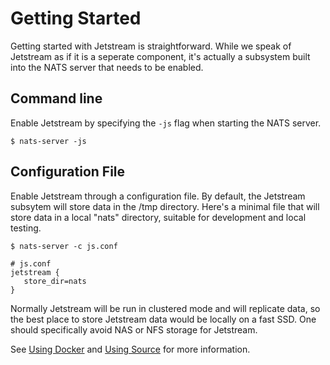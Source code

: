 # Getting Started

Getting started with Jetstream is straightforward.  While we speak of Jetstream as if it is a seperate component, it's actually a subsystem built into the NATS server that needs to be enabled.

## Command line

Enable Jetstream by specifying the `-js` flag when starting the NATS server.

`$ nats-server -js`

## Configuration File

Enable Jetstream through a configuration file.  By default, the Jetstream subsytem will store data in the /tmp directory.  Here's a minimal file that will store data in a local "nats" directory, suitable for development and local testing.

`$ nats-server -c js.conf`

```text
# js.conf
jetstream {
   store_dir=nats
}
```

Normally Jetstream will be run in clustered mode and will replicate data, so the best place to store Jetstream data would be locally on a fast SSD.  One should specifically avoid NAS or NFS storage for Jetstream.

See [Using Docker](./using_docker.md) and [Using Source](./using_source.md) for more information.